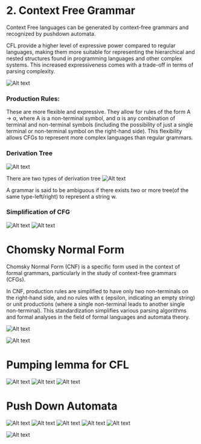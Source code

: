 # 2. Context Free Grammar
Context Free languages can be generated by context-free grammars and recognized by pushdown automata. 

CFL provide a higher level of expressive power compared to regular languages, making them more suitable for representing the hierarchical and nested structures found in programming languages and other complex systems. This increased expressiveness comes with a trade-off in terms of parsing complexity.

![Alt text](<Screenshot from 2023-11-25 12-28-31.png>)

### Production Rules:
These are more flexible and expressive. They allow for rules of the form A → α, where A is a non-terminal symbol, and α is any combination of terminal and non-terminal symbols (including the possibility of just a single terminal or non-terminal symbol on the right-hand side). This flexibility allows CFGs to represent more complex languages than regular grammars.

### Derivation Tree
![Alt text](image-5.png)

There are two types of derivation tree
![Alt text](image-6.png)

A grammar is said to be ambiguous if there exists two or more tree(of the same type-left/right) to represent a string w.

### Simplification of CFG
![Alt text](image-7.png)
![Alt text](image-8.png)

# Chomsky Normal Form
Chomsky Normal Form (CNF) is a specific form used in the context of formal grammars, particularly in the study of context-free grammars (CFGs).

In CNF, production rules are simplified to have only two non-terminals on the right-hand side, and no rules with ε (epsilon, indicating an empty string) or unit productions (where a single non-terminal leads to another single non-terminal). This standardization simplifies various parsing algorithms and formal analyses in the field of formal languages and automata theory.

![Alt text](<Screenshot from 2023-11-25 20-34-24.png>)

![Alt text](image-9.png)

# Pumping lemma for CFL

![Alt text](image-10.png)
![Alt text](image-11.png)
![Alt text](image-12.png)

# Push Down Automata
![Alt text](image-13.png)
![Alt text](image-14.png)
![Alt text](image-15.png)
![Alt text](image-16.png)
![Alt text](image-17.png)

![Alt text](image-18.png)


